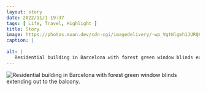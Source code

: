 ```yaml
---
layout: story
date: 2022/11/1 19:37
tags: [ Life, Travel, Highlight ]
title: Story
image: https://photos.muan.dev/cdn-cgi/imagedelivery/-wp_VgtWlgmh1JURQ8t1mg/b38a937e-27fa-48a5-0046-8d437e892500/public
caption: |
   
alt: |
   Residential building in Barcelona with forest green window blinds extending out to the balcony.
---
```


![Residential building in Barcelona with forest green window blinds extending out to the balcony.](https://photos.muan.dev/cdn-cgi/imagedelivery/-wp_VgtWlgmh1JURQ8t1mg/b38a937e-27fa-48a5-0046-8d437e892500/public)


